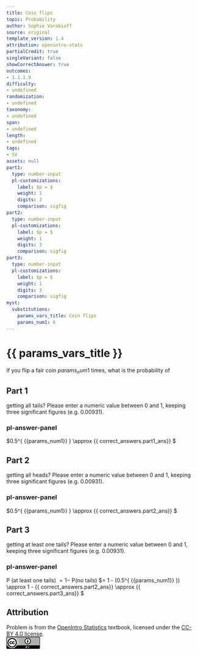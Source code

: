 ```yaml
---
title: Coin flips
topic: Probability
author: Sophie Varabioff
source: original
template_version: 1.4
attribution: openintro-stats
partialCredit: true
singleVariant: false
showCorrectAnswer: true
outcomes:
- 3.1.1.9
difficulty:
- undefined
randomization:
- undefined
taxonomy:
- undefined
span:
- undefined
length:
- undefined
tags:
- SV
assets: null
part1:
  type: number-input
  pl-customizations:
    label: $p = $
    weight: 1
    digits: 3
    comparison: sigfig
part2:
  type: number-input
  pl-customizations:
    label: $p = $
    weight: 1
    digits: 3
    comparison: sigfig
part3:
  type: number-input
  pl-customizations:
    label: $p = $
    weight: 1
    digits: 3
    comparison: sigfig
myst:
  substitutions:
    params_vars_title: Coin flips
    params_num1: 6
---
```

# {{ params_vars_title }}
If you flip a fair coin ${{ params_num1 }}$ times, what is the probability of

## Part 1

getting all tails? Please enter a numeric value between 0 and 1, keeping three significant figures (e.g. 0.00931).

### pl-answer-panel

$0.5^{ {{params_num1}} } \approx {{ correct_answers.part1_ans}} $

## Part 2

getting all heads? Please enter a numeric value between 0 and 1, keeping three significant figures (e.g. 0.00931).

### pl-answer-panel

$0.5^{ {{params_num1}} } \approx {{ correct_answers.part2_ans}} $

## Part 3

getting at least one tails? Please enter a numeric value between 0 and 1, keeping three significant figures (e.g. 0.00931).

### pl-answer-panel

P (at least one tails) $= 1 -$ P(no tails) $= 1 - (0.5^{ {{params_num1}} }) \approx 1 - {{ correct_answers.part2_ans}} \approx {{ correct_answers.part3_ans}} $

## Attribution

Problem is from the [OpenIntro Statistics](https://openintro.org/book/os/) textbook, licensed under the [CC-BY 4.0 license](https://creativecommons.org/licenses/by/4.0/).<br>![Image representing the Creative Commons 4.0 BY license.](https://raw.githubusercontent.com/firasm/bits/master/by.png)